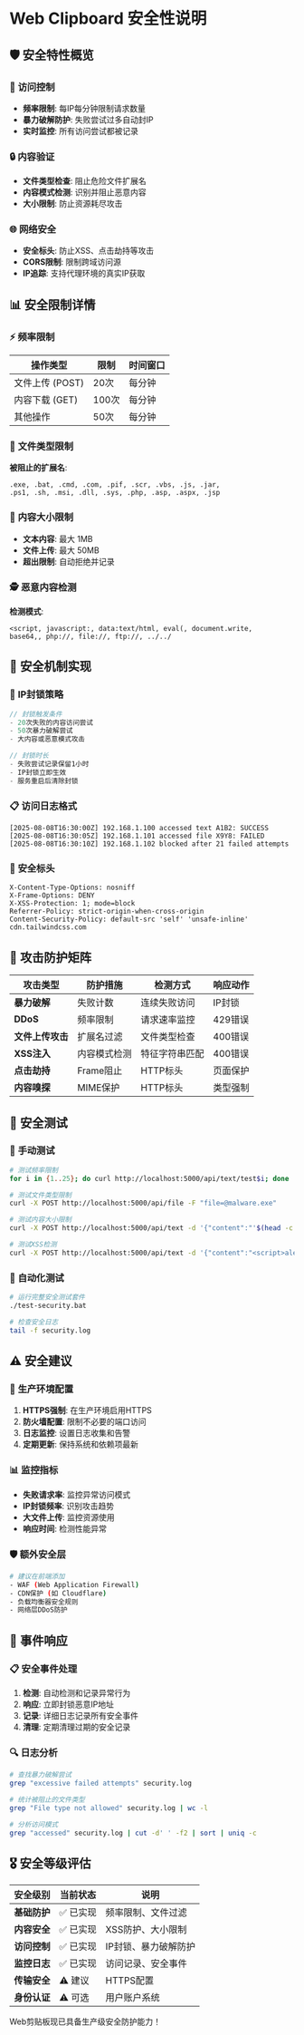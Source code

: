 # Web Clipboard 安全性说明

## 🛡️ 安全特性概览

### 🚦 **访问控制**
- **频率限制**: 每IP每分钟限制请求数量
- **暴力破解防护**: 失败尝试过多自动封IP
- **实时监控**: 所有访问尝试都被记录

### 🔒 **内容验证**
- **文件类型检查**: 阻止危险文件扩展名
- **内容模式检测**: 识别并阻止恶意内容
- **大小限制**: 防止资源耗尽攻击

### 🌐 **网络安全**
- **安全标头**: 防止XSS、点击劫持等攻击
- **CORS限制**: 限制跨域访问源
- **IP追踪**: 支持代理环境的真实IP获取

## 📊 **安全限制详情**

### ⚡ **频率限制**
| 操作类型 | 限制 | 时间窗口 |
|---------|------|----------|
| 文件上传 (POST) | 20次 | 每分钟 |
| 内容下载 (GET) | 100次 | 每分钟 |
| 其他操作 | 50次 | 每分钟 |

### 📁 **文件类型限制**
**被阻止的扩展名**:
```
.exe, .bat, .cmd, .com, .pif, .scr, .vbs, .js, .jar, 
.ps1, .sh, .msi, .dll, .sys, .php, .asp, .aspx, .jsp
```

### 📏 **内容大小限制**
- **文本内容**: 最大 1MB
- **文件上传**: 最大 50MB
- **超出限制**: 自动拒绝并记录

### 🕵️ **恶意内容检测**
**检测模式**:
```
<script, javascript:, data:text/html, eval(, document.write,
base64,, php://, file://, ftp://, ../../
```

## 🔧 **安全机制实现**

### 🛑 **IP封锁策略**
```csharp
// 封锁触发条件
- 20次失败的内容访问尝试  
- 50次暴力破解尝试
- 大内容或恶意模式攻击

// 封锁时长
- 失败尝试记录保留1小时
- IP封锁立即生效
- 服务重启后清除封锁
```

### 📋 **访问日志格式**
```
[2025-08-08T16:30:00Z] 192.168.1.100 accessed text A1B2: SUCCESS
[2025-08-08T16:30:05Z] 192.168.1.101 accessed file X9Y8: FAILED
[2025-08-08T16:30:10Z] 192.168.1.102 blocked after 21 failed attempts
```

### 🔐 **安全标头**
```http
X-Content-Type-Options: nosniff
X-Frame-Options: DENY  
X-XSS-Protection: 1; mode=block
Referrer-Policy: strict-origin-when-cross-origin
Content-Security-Policy: default-src 'self' 'unsafe-inline' cdn.tailwindcss.com
```

## 🎯 **攻击防护矩阵**

| 攻击类型 | 防护措施 | 检测方式 | 响应动作 |
|---------|---------|---------|---------|
| **暴力破解** | 失败计数 | 连续失败访问 | IP封锁 |
| **DDoS** | 频率限制 | 请求速率监控 | 429错误 |
| **文件上传攻击** | 扩展名过滤 | 文件类型检查 | 400错误 |
| **XSS注入** | 内容模式检测 | 特征字符串匹配 | 400错误 |
| **点击劫持** | Frame阻止 | HTTP标头 | 页面保护 |
| **内容嗅探** | MIME保护 | HTTP标头 | 类型强制 |

## 🧪 **安全测试**

### 📝 **手动测试**
```bash
# 测试频率限制
for i in {1..25}; do curl http://localhost:5000/api/text/test$i; done

# 测试文件类型限制  
curl -X POST http://localhost:5000/api/file -F "file=@malware.exe"

# 测试内容大小限制
curl -X POST http://localhost:5000/api/text -d '{"content":"'$(head -c 2000000 /dev/zero)'"}'

# 测试XSS检测
curl -X POST http://localhost:5000/api/text -d '{"content":"<script>alert()</script>"}'
```

### 🤖 **自动化测试**
```bash
# 运行完整安全测试套件
./test-security.bat

# 检查安全日志
tail -f security.log
```

## ⚠️ **安全建议**

### 🔧 **生产环境配置**
1. **HTTPS强制**: 在生产环境启用HTTPS
2. **防火墙配置**: 限制不必要的端口访问
3. **日志监控**: 设置日志收集和告警
4. **定期更新**: 保持系统和依赖项最新

### 📊 **监控指标**
- **失败请求率**: 监控异常访问模式
- **IP封锁频率**: 识别攻击趋势  
- **大文件上传**: 监控资源使用
- **响应时间**: 检测性能异常

### 🛡️ **额外安全层**
```bash
# 建议在前端添加
- WAF (Web Application Firewall)
- CDN保护 (如 Cloudflare)
- 负载均衡器安全规则
- 网络层DDoS防护
```

## 🚨 **事件响应**

### 📋 **安全事件处理**
1. **检测**: 自动检测和记录异常行为
2. **响应**: 立即封锁恶意IP地址
3. **记录**: 详细日志记录所有安全事件
4. **清理**: 定期清理过期的安全记录

### 🔍 **日志分析**
```bash
# 查找暴力破解尝试
grep "excessive failed attempts" security.log

# 统计被阻止的文件类型
grep "File type not allowed" security.log | wc -l

# 分析访问模式
grep "accessed" security.log | cut -d' ' -f2 | sort | uniq -c
```

## 🎖️ **安全等级评估**

| 安全级别 | 当前状态 | 说明 |
|---------|---------|------|
| **基础防护** | ✅ 已实现 | 频率限制、文件过滤 |
| **内容安全** | ✅ 已实现 | XSS防护、大小限制 |
| **访问控制** | ✅ 已实现 | IP封锁、暴力破解防护 |
| **监控日志** | ✅ 已实现 | 访问记录、安全事件 |
| **传输安全** | ⚠️ 建议 | HTTPS配置 |
| **身份认证** | ⚠️ 可选 | 用户账户系统 |

Web剪贴板现已具备生产级安全防护能力！